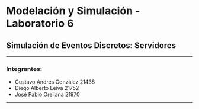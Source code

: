 # Modelación y Simulación - Laboratorio 6
## Simulación de Eventos Discretos: Servidores

---
### Integrantes:
- Gustavo Andrés González 21438
- Diego Alberto Leiva 21752
- José Pablo Orellana 21970
- - -